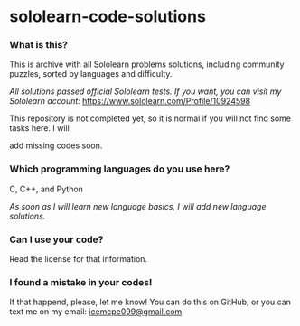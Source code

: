 # sololearn-code-solutions

### What is this?





This is archive with all Sololearn problems solutions, including community puzzles, sorted by languages and difficulty.


*All solutions passed official Sololearn tests. If you want, you can visit my Sololearn account:* https://www.sololearn.com/Profile/10924598


This repository is not completed yet, so it is normal if you will not find some tasks here. I will

add missing codes soon.





### Which programming languages do you use here?




C, C++, and Python

*As soon as I will learn new language basics, I will add new language solutions.*





### Can I use your code?





Read the license for that information.





### I found a mistake in your codes!





If that happend, please, let me know! You can do this on GitHub, or you can text me on my email: icemcpe099@gmail.com

 











